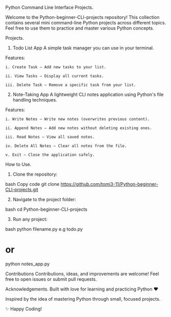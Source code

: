 Python Command Line Interface Projects.

Welcome to the Python-beginner-CLI-projects repository!
This collection contains several mini command-line Python projects across different topics.
Feel free to use them to practice and master various Python concepts.

Projects.
1. Todo List App
A simple task manager you can use in your terminal.

Features:

	i. Create Task — Add new tasks to your list.

	ii. View Tasks — Display all current tasks.

	iii. Delete Task — Remove a specific task from your list.

2. Note-Taking App
A lightweight CLI notes application using Python's file handling techniques.

Features:

	i. Write Notes — Write new notes (overwrites previous content).

	ii. Append Notes — Add new notes without deleting existing ones.

	iii. Read Notes — View all saved notes.

	iv. Delete All Notes — Clear all notes from the file.

	v. Exit — Close the application safely.


How to Use.

1. Clone the repository:

bash
Copy code
git clone https://github.com/tomi3-11/Python-beginner-CLI-projects.git

2. Navigate to the project folder:

bash
cd Python-beginner-CLI-projects

3. Run any project:

bash
python filename.py  e.g todo.py
# or
python notes_app.py


Contributions
Contributions, ideas, and improvements are welcome!
Feel free to open issues or submit pull requests.


Acknowledgements.
Built with love for learning and practicing Python ❤️

Inspired by the idea of mastering Python through small, focused projects.

✨ Happy Coding!

